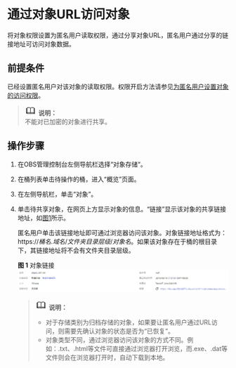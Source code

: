 # 通过对象URL访问对象<a name="obs_03_0319"></a>

将对象权限设置为匿名用户读取权限，通过分享对象URL，匿名用户通过分享的链接地址可访问对象数据。

## 前提条件<a name="section30275088154354"></a>

已经设置匿名用户对该对象的读取权限。权限开启方法请参见[为匿名用户设置对象的访问权限](为匿名用户设置对象的访问权限.md)。

>![](public_sys-resources/icon-note.gif) **说明：**   
>不能对已加密的对象进行共享。  

## 操作步骤<a name="section5800216"></a>

1.  在OBS管理控制台左侧导航栏选择“对象存储“。
2.  在桶列表单击待操作的桶，进入“概览”页面。
3.  在左侧导航栏，单击“对象”。
4.  单击待共享对象，在网页上方显示对象的信息。“链接”显示该对象的共享链接地址，如[图1](#fig36534596192426)所示。

    匿名用户单击该链接地址即可通过浏览器访问该对象。对象链接地址格式为：https://_桶名_._域名_/_文件夹目录层级_/_对象名_。如果该对象存在于桶的根目录下，其链接地址将不会有文件夹目录层级。

    **图 1**  对象链接<a name="fig36534596192426"></a>  
    ![](figures/对象链接.png "对象链接")

    >![](public_sys-resources/icon-note.gif) **说明：**   
    >-   对于存储类别为归档存储的对象，如果要让匿名用户通过URL访问，则需要先确认对象的状态是否为“已恢复”。  
    >-   对象类型不同，通过浏览器访问该对象的方式不同。例如：.txt、.html等文件可直接通过浏览器打开浏览，而.exe、.dat等文件则会在浏览器打开时，自动下载到本地。  


